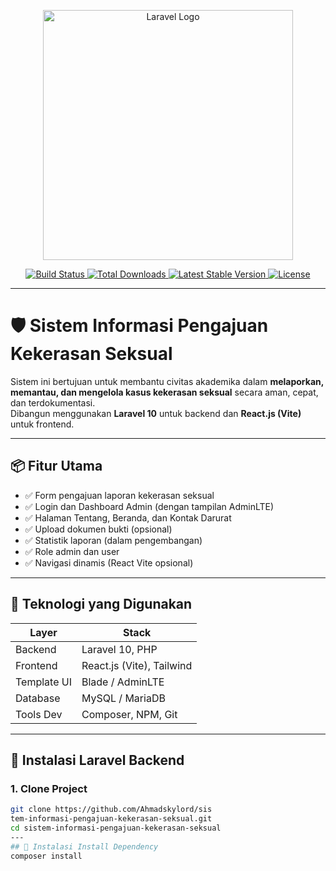 <p align="center">
  <a href="https://laravel.com" target="_blank">
    <img src="https://raw.githubusercontent.com/laravel/art/master/logo-lockup/5%20SVG/2%20CMYK/1%20Full%20Color/laravel-logolockup-cmyk-red.svg" width="400" alt="Laravel Logo">
  </a>
</p>

<p align="center">
  <a href="https://github.com/laravel/framework/actions">
    <img src="https://github.com/laravel/framework/workflows/tests/badge.svg" alt="Build Status">
  </a>
  <a href="https://packagist.org/packages/laravel/framework">
    <img src="https://img.shields.io/packagist/dt/laravel/framework" alt="Total Downloads">
  </a>
  <a href="https://packagist.org/packages/laravel/framework">
    <img src="https://img.shields.io/packagist/v/laravel/framework" alt="Latest Stable Version">
  </a>
  <a href="https://packagist.org/packages/laravel/framework">
    <img src="https://img.shields.io/packagist/l/laravel/framework" alt="License">
  </a>
</p>

---

# 🛡️ Sistem Informasi Pengajuan Kekerasan Seksual

Sistem ini bertujuan untuk membantu civitas akademika dalam **melaporkan, memantau, dan mengelola kasus kekerasan seksual** secara aman, cepat, dan terdokumentasi.  
Dibangun menggunakan **Laravel 10** untuk backend dan **React.js (Vite)** untuk frontend.

---

## 📦 Fitur Utama

- ✅ Form pengajuan laporan kekerasan seksual
- ✅ Login dan Dashboard Admin (dengan tampilan AdminLTE)
- ✅ Halaman Tentang, Beranda, dan Kontak Darurat
- ✅ Upload dokumen bukti (opsional)
- ✅ Statistik laporan (dalam pengembangan)
- ✅ Role admin dan user
- ✅ Navigasi dinamis (React Vite opsional)

---

## 🧱 Teknologi yang Digunakan

| Layer        | Stack                     |
|--------------|---------------------------|
| Backend      | Laravel 10, PHP           |
| Frontend     | React.js (Vite), Tailwind |
| Template UI  | Blade / AdminLTE          |
| Database     | MySQL / MariaDB           |
| Tools Dev    | Composer, NPM, Git        |

---

## 🚀 Instalasi Laravel Backend

### 1. Clone Project

```bash
git clone https://github.com/Ahmadskylord/sis
tem-informasi-pengajuan-kekerasan-seksual.git
cd sistem-informasi-pengajuan-kekerasan-seksual
---
## 🚀 Instalasi Install Dependency
composer install
